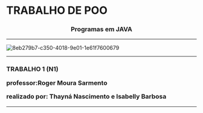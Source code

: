 #                                      TRABALHO DE POO


 <h3 align="center">Programas em JAVA</h3>

-------------------------------------------------------------------------------

![8eb279b7-c350-4018-9e01-1e61f7600679](https://user-images.githubusercontent.com/125219765/234404245-189fd025-b09d-412d-9f23-5e0611b93851.jpg)

-------------------------------------------------------------------------------

<h3><h3><h3
> TRABALHO 1 (N1)

professor:Roger Moura Sarmento

realizado por: Thayná Nascimento e Isabelly Barbosa

-------------------------------------------------------------------------------
